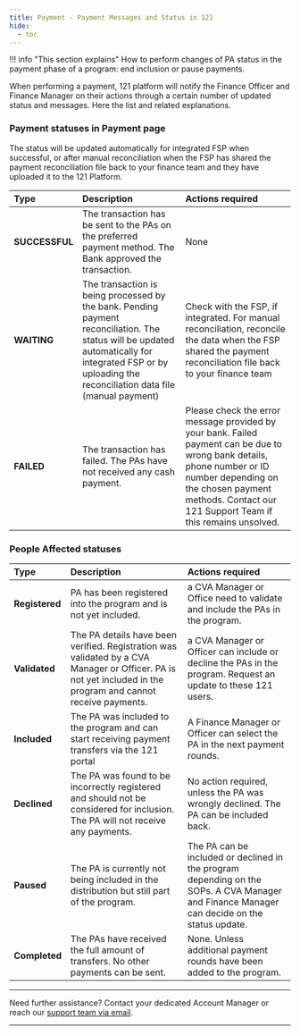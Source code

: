 ```yaml
---
title: Payment - Payment Messages and Status in 121
hide:
  - toc
---
```


!!! info "This section explains"
    How to perform changes of PA status in the payment phase of a program: end inclusion or pause payments.

When performing a payment, 121 platform will notify the Finance Officer and Finance Manager on their actions through a certain number of updated status and messages. Here the list and related explanations.


### Payment statuses in Payment page

The status will be updated automatically for integrated FSP when successful, or after manual reconciliation when the FSP has shared the payment reconciliation file back to your finance team and they have uploaded it to the 121 Platform.


| Type | Description | Actions required |
| :---- | :----------- | :----------  |
| **SUCCESSFUL** | The transaction has be sent to the PAs on the preferred payment method. The Bank approved the transaction.| None|
| **WAITING** | The transaction is being processed by the bank. Pending payment reconciliation. The status will be updated automatically for integrated FSP or by uploading the reconciliation data file (manual payment) | Check with the FSP, if integrated. For manual reconciliation, reconcile the data when the FSP shared the payment reconciliation file back to your finance team |
| **FAILED** | The transaction has failed. The PAs have not received any cash payment. | Please check the error message provided by your bank. Failed payment can be due to wrong bank details, phone number or ID number depending on the chosen payment methods. Contact our 121 Support Team if this remains unsolved. |


### People Affected statuses

| Type | Description | Actions required |
| :---- | :----------- | :----------  |
| **Registered** | PA has been registered into the program and is not yet included. | a CVA Manager or Office need to validate and include the PAs in the program. |
| **Validated** | The PA details have been verified. Registration was validated by a CVA Manager or Officer. PA is not yet included in the program and cannot receive payments.| a CVA Manager or Officer can include or decline the PAs in the program. Request an update to these 121 users. |
| **Included** | The PA was included to the program and can start receiving payment transfers via the 121 portal | A Finance Manager or Officer can select the PA in the next payment rounds.|
| **Declined** | The PA was found to be incorrectly registered and should not be considered for inclusion. The PA will not receive any payments.| No action required, unless the PA was wrongly declined. The PA can be included back.|
| **Paused** | The PA is currently not being included in the distribution but still part of the program. | The PA can be included or declined in the program depending on the SOPs. A CVA Manager and Finance Manager can decide on the status update.|
| **Completed** | The PAs have received the full amount of transfers. No other payments can be sent.|None. Unless additional payment rounds have been added to the program.|


___
Need further assistance? Contact your dedicated Account Manager or reach our [support team via email](mailto:support@121.global).
___
